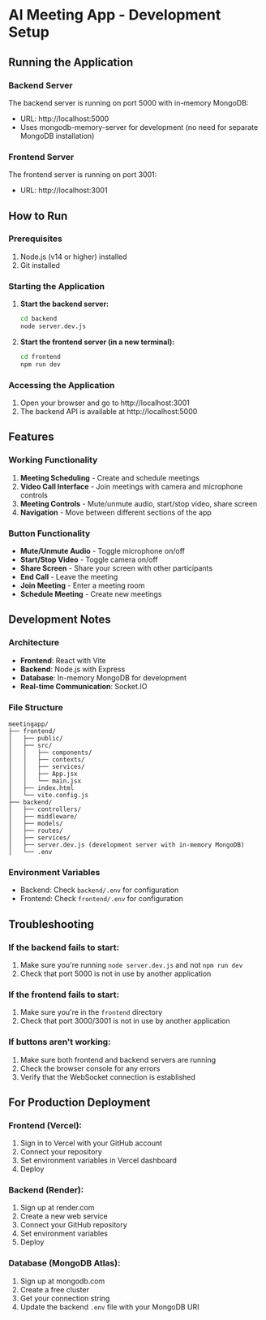 # AI Meeting App - Development Setup

## Running the Application

### Backend Server
The backend server is running on port 5000 with in-memory MongoDB:
- URL: http://localhost:5000
- Uses mongodb-memory-server for development (no need for separate MongoDB installation)

### Frontend Server
The frontend server is running on port 3001:
- URL: http://localhost:3001

## How to Run

### Prerequisites
1. Node.js (v14 or higher) installed
2. Git installed

### Starting the Application

1. **Start the backend server:**
   ```bash
   cd backend
   node server.dev.js
   ```

2. **Start the frontend server (in a new terminal):**
   ```bash
   cd frontend
   npm run dev
   ```

### Accessing the Application
1. Open your browser and go to http://localhost:3001
2. The backend API is available at http://localhost:5000

## Features

### Working Functionality
1. **Meeting Scheduling** - Create and schedule meetings
2. **Video Call Interface** - Join meetings with camera and microphone controls
3. **Meeting Controls** - Mute/unmute audio, start/stop video, share screen
4. **Navigation** - Move between different sections of the app

### Button Functionality
- **Mute/Unmute Audio** - Toggle microphone on/off
- **Start/Stop Video** - Toggle camera on/off
- **Share Screen** - Share your screen with other participants
- **End Call** - Leave the meeting
- **Join Meeting** - Enter a meeting room
- **Schedule Meeting** - Create new meetings

## Development Notes

### Architecture
- **Frontend**: React with Vite
- **Backend**: Node.js with Express
- **Database**: In-memory MongoDB for development
- **Real-time Communication**: Socket.IO

### File Structure
```
meetingapp/
├── frontend/
│   ├── public/
│   ├── src/
│   │   ├── components/
│   │   ├── contexts/
│   │   ├── services/
│   │   ├── App.jsx
│   │   └── main.jsx
│   ├── index.html
│   └── vite.config.js
├── backend/
│   ├── controllers/
│   ├── middleware/
│   ├── models/
│   ├── routes/
│   ├── services/
│   ├── server.dev.js (development server with in-memory MongoDB)
│   └── .env
```

### Environment Variables
- Backend: Check `backend/.env` for configuration
- Frontend: Check `frontend/.env` for configuration

## Troubleshooting

### If the backend fails to start:
1. Make sure you're running `node server.dev.js` and not `npm run dev`
2. Check that port 5000 is not in use by another application

### If the frontend fails to start:
1. Make sure you're in the `frontend` directory
2. Check that port 3000/3001 is not in use by another application

### If buttons aren't working:
1. Make sure both frontend and backend servers are running
2. Check the browser console for any errors
3. Verify that the WebSocket connection is established

## For Production Deployment

### Frontend (Vercel):
1. Sign in to Vercel with your GitHub account
2. Connect your repository
3. Set environment variables in Vercel dashboard
4. Deploy

### Backend (Render):
1. Sign up at render.com
2. Create a new web service
3. Connect your GitHub repository
4. Set environment variables
5. Deploy

### Database (MongoDB Atlas):
1. Sign up at mongodb.com
2. Create a free cluster
3. Get your connection string
4. Update the backend `.env` file with your MongoDB URI